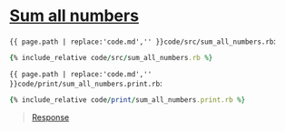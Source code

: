 # [Sum all numbers](code.zip)

`{{ page.path | replace:'code.md','' }}code/src/sum_all_numbers.rb`:

```rb
{% include_relative code/src/sum_all_numbers.rb %}
```

`{{ page.path | replace:'code.md','' }}code/print/sum_all_numbers.print.rb`:

```rb
{% include_relative code/print/sum_all_numbers.print.rb %}
```

> [Response](response/src/sum_all_numbers.rb)
